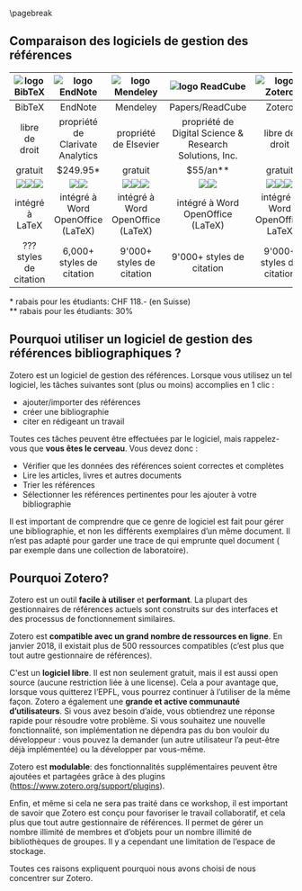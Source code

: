 \pagebreak
## Comparaison des logiciels de gestion des références

| ![logo BibTeX](../img/refman_bibtex.png) | ![logo EndNote](../img/refman_endnote.jpg) | ![logo Mendeley](../img/refman_mendeley.png) | ![logo ReadCube](../img/refman_readcube.png) | ![logo Zotero](../img/refman_zotero.png) |
| :----: | :-----: | :------: | :------: | :----: |
| BibTeX | EndNote | Mendeley | Papers/ReadCube | Zotero |
| libre de droit | propriété de Clarivate Analytics | propriété de Elsevier | propriété de Digital Science & Research Solutions, Inc. | libre de droit |
| gratuit | $249.95* | gratuit | $55/an** | gratuit |
| ![](../img/os_windows.png)![](../img/os_mac.png)![](../img/os_linux.png) | ![](../img/os_windows.png)![](../img/os_mac.png) | ![](../img/os_windows.png)![](../img/os_mac.png)![](../img/os_linux.png) | ![](../img/os_windows.png)![](../img/os_mac.png) | ![](../img/os_windows.png)![](../img/os_mac.png)![](../img/os_linux.png) |
| intégré à   LaTeX | intégré à Word OpenOffice (LaTeX) | intégré à Word OpenOffice (LaTeX) | intégré à Word OpenOffice (LaTeX) | intégré à Word OpenOffice LaTeX |
| ??? styles de citation  | 6,000+ styles de citation  | 9'000+ styles de citation  | 9'000+ styles de citation  | 9'000+ styles de citation  |

\* rabais pour les étudiants: CHF 118.- (en Suisse)   
\** rabais pour les étudiants: 30%


## Pourquoi utiliser un logiciel de gestion des références bibliographiques ?

Zotero est un logiciel de gestion des références. Lorsque vous utilisez un tel logiciel, les tâches suivantes sont (plus ou moins) accomplies en 1 clic :

* ajouter/importer des références
* créer une bibliographie
* citer en rédigeant un travail


Toutes ces tâches peuvent être effectuées par le logiciel, mais rappelez-vous que **vous êtes le cerveau**. Vous devez donc :    

* Vérifier que les données des références soient correctes et complètes
*	Lire les articles, livres et autres documents
*	Trier les références
*	Sélectionner les références pertinentes pour les ajouter à votre bibliographie


Il est important de comprendre que ce genre de logiciel est fait pour gérer une bibliographie, et non les différents exemplaires d’un même document. Il n’est pas adapté pour garder une trace de qui emprunte quel document ( par exemple dans une collection de laboratoire).

## Pourquoi Zotero?

Zotero est un outil **facile à utiliser** et **performant**. La plupart des gestionnaires de références actuels sont construits sur des interfaces et des processus de fonctionnement similaires.   

Zotero est **compatible avec un grand nombre de ressources en ligne**. En janvier 2018, il existait plus de 500 ressources compatibles (c’est plus que tout autre gestionnaire de références).   

C'est un **logiciel libre**. Il est non seulement gratuit, mais il est aussi open source (aucune restriction liée à une license). Cela a pour avantage que, lorsque vous quitterez l’EPFL, vous pourrez continuer à l’utiliser de la même façon.
Zotero a également une **grande et active communauté d’utilisateurs**. Si vous avez besoin d’aide, vous obtiendrez une réponse rapide pour résoudre votre problème.  Si vous souhaitez une nouvelle fonctionnalité, son implémentation ne dépendra pas du bon vouloir du développeur : vous pouvez la demander (un autre utilisateur l’a peut-être déjà implémentée) ou la développer par vous-même.

Zotero est **modulable**: des fonctionnalités supplémentaires peuvent être ajoutées et partagées grâce à des plugins (https://www.zotero.org/support/plugins).

Enfin, et même si cela ne sera pas traité dans ce workshop, il est important de savoir que Zotero est conçu pour favoriser le travail collaboratif, et cela plus que tout autre gestionnaire de références. Il permet de gérer un nombre illimité de membres et d’objets pour un nombre illimité de bibliothèques de groupes. Il y a cependant une limitation de l’espace de stockage.

Toutes ces raisons expliquent pourquoi nous avons choisi de nous concentrer sur Zotero.
